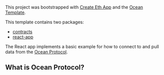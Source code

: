 This project was bootstrapped with [Create Eth App](https://github.com/paulrberg/create-eth-app) and the [Ocean Template](https://github.com/PaulRBerg/create-eth-app/tree/develop/templates/ocean).

This template contains two packages:

- [contracts](/packages/contracts)
- [react-app](/packages/react-app)

The React app implements a basic example for how to connect to and pull data from the [Ocean Protocol](https://oceanprotocol.com/).

## What is Ocean Protocol?
